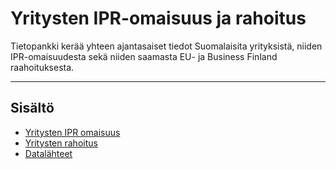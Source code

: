# Yritysten IPR-omaisuus ja rahoitus

Tietopankki kerää yhteen ajantasaiset tiedot Suomalaisita yrityksistä, niiden IPR-omaisuudesta sekä niiden saamasta EU- ja Business Finland raahoituksesta.

---

## Sisältö

- [Yritysten IPR omaisuus](#Yritysten_IPR_omaisuus)
- [Yritysten rahoitus](#data-sources)
- [Datalähteet](#Datalähteet)

